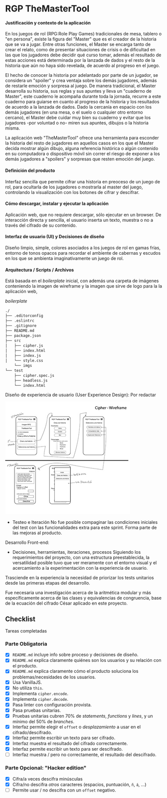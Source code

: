 # RGP TheMasterTool


#### Justificación y contexto de la aplicación
En los juegos de rol (RPG:Role Play Games) tradicionales de mesa, tablero o "en persona", existe la figura del "Master" que es el creador de la historia que se va a jugar. Entre otras funciones, el Master se encarga tanto de crear el relato, como de presentar situaciones de crisis o de dificultad en las que los jugadores debe decidir qué curso tomar, además el resultado de estas acciones está determinada por la lanzada de dados y el resto de la historia que aún no haya sido revelada, de acuerdo al progreso en el juego.

El hecho de conocer la historia por adelantado por parte de un jugador, se considera un "spoiler" y crea ventaja sobre los demás jugadores, además de restarle emoción y sorpresa al juego.
De manera tradicional, el Master desarrolla su historia, sus reglas y sus apuntes y lleva un "cuaderno de Master", este cuaderno le acompaña durante toda la jornada, recurre a este cuaderno para guiarse en cuanto al progreso de la historia y los resultados de acuerdo a la lanzada de dados.
Dado la cercanía en espacio con los demás jugadores (en una mesa, o el suelo o cualquier otro entorno cercano), el Master debe cuidar muy bien su cuaderno y evitar que los jugadores -por voluntad o no- miren sus apuntes, dibujos o la historia misma.

La aplicación web "TheMasterTool" ofrece una herramienta para esconder la historia del resto de jugadores en aquellos casos en los que el Master decida mostrar algún dibujo, alguna referencia histórica o algún contenido en su computadora o dispositivo móvil sin correr el riesgo de exponer a los demás jugadores a "spoilers" y sorpresas que resten emoción del juego.

#### Definición del producto
Interfaz sencilla que permite cifrar una historia en preoceso de un juego de rol, para ocultarla de los jugadores o mostrarla al master del juego, controlando la visualización con los botones de cifrar y descifrar.
#### Cómo descargar, instalar y ejecutar la aplicación
Aplicación web, que no requiere descargar, sólo ejecutar en un browser.
De interacción directa y sencilla, el usuario inserta un texto, muestra o no a través del cifrado de su contenido.

#### Interfaz de usuario (UI) y Decisiones de diseño
Diseño limpio, simple, colores asociados a los juegos de rol en gamas frías, entorno de tonos opacos para recordar el ambiente de cabernas y escudos en los que se ambienta imaginativamente un juego de rol.

#### Arquitectura / Scripts / Archivos
Está basada en el _boilerplate_ inicial, con además una carpeta de imágenes conteniendo la imagen de wireframe y la imagen que sirve de logo para la la aplicación web,

 _boilerplate_ 

```text
./
├── .editorconfig
├── .eslintrc
├── .gitignore
├── README.md
├── package.json
├── src
│   ├── cipher.js
│   ├── index.html
│   ├── index.js
│   └── style.css
    └── imgs      
└── test
    ├── cipher.spec.js
    ├── headless.js
    └── index.html
```



Diseño de experiencia de usuario (User Experience Design):
Por redactar


<img src="https://raw.githubusercontent.com/nigmasilmi/SCL010-Cipher/master/src/imgs/caesarCipher_Prototipado1-01.jpg" alt="Wireframe con iteraciones de desarrollo propuestas">

- Testeo e Iteración
No fue posible compaginar las condiciones iniciales del test con las funcionalidades extra para este sprint.
Forma parte de las mejoras al producto.

Desarrollo Front-end:

- Decisiones, herramientas, iteraciones, procesos
Siguiendo los requerimientos del proyecto, con una estructura preestablecida, la versatilidad posible tuvo que ver meramente con el entorno visual y el acercamiento a la experimentación con la experiencia de usuario.

Trasciende en la experiencia la necesidad de priorizar los tests unitarios desde las primeras etapas del desarrollo.

Fue necesaria una investigación acerca de la aritmética modular y más específicamente acerca de las clases y equivalencias de congruencia, base de la ecuación del cifrado César aplicado en este proyecto.


## Checklist
Tareas completadas

### Parte Obligatoria
* [X] `README.md` incluye info sobre proceso y decisiones de diseño.
* [X] `README.md` explica claramente quiénes son los usuarios y su relación con
  el producto.
* [X] `README.md` explica claramente cómo el producto soluciona los
  problemas/necesidades de los usuarios.
* [X] Usa VanillaJS.
* [X] No utiliza `this`.
* [X] Implementa `cipher.encode`.
* [X] Implementa `cipher.decode`.
* [X] Pasa linter con configuración provista.
* [X] Pasa pruebas unitarias.
* [X] Pruebas unitarias cubren 70% de _statements_, _functions_ y _lines_, y un
  mínimo del 50% de _branches_.
* [X] Interfaz permite elegir el `offset` o _desplazamiento_ a usar en el
  cifrado/descifrado.
* [X] Interfaz permite escribir un texto para ser cifrado.
* [X] Interfaz muestra el resultado del cifrado correctamente.
* [X] Interfaz permite escribir un texto para ser descifrado.
* [ ] Interfaz muestra / pero no correctamente, el resultado del descifrado.

### Parte Opcional: "Hacker edition"
* [X] Cifra/a veces descifra minúsculas
* [X] Cifra/no descifra _otros_ caracteres (espacios, puntuación, `ñ`, `á`, ...)
* [ ] Permite usar / no descifra con un `offset` negativo.
